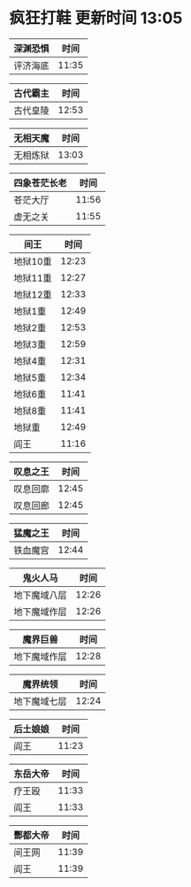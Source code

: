 # 疯狂打鞋 更新时间 13:05

| 深渊恐惧   | 时间    |
|--------|-------|
| 评济海底 | 11:35 |

| 古代霸主   | 时间    |
|--------|-------|
| 古代皇陵 | 12:53 |

| 无相天魔   | 时间    |
|--------|-------|
| 无相炼狱 | 13:03 |

| 四象苍茫长老   | 时间    |
|--------|-------|
| 苍茫大厅 | 11:56 |
| 虚无之关 | 11:55 |

| 间王   | 时间    |
|--------|-------|
| 地狱10重 | 12:23 |
| 地狱11重 | 12:27 |
| 地狱12重 | 12:33 |
| 地狱1重 | 12:49 |
| 地狱2重 | 12:53 |
| 地狱3重 | 12:59 |
| 地狱4重 | 12:31 |
| 地狱5重 | 12:34 |
| 地狱6重 | 11:41 |
| 地狱8重 | 11:41 |
| 地狱重 | 12:49 |
| 阎王 | 11:16 |

| 叹息之王   | 时间    |
|--------|-------|
| 叹息回廓 | 12:45 |
| 叹息回廊 | 12:45 |

| 猛魔之王   | 时间    |
|--------|-------|
| 铁血魔宫 | 12:44 |

| 鬼火人马   | 时间    |
|--------|-------|
| 地下魔域八层 | 12:26 |
| 地下魔域作层 | 12:26 |

| 魔界巨兽   | 时间    |
|--------|-------|
| 地下魔域作层 | 12:28 |

| 魔界统领   | 时间    |
|--------|-------|
| 地下魔域七层 | 12:24 |

| 后土娘娘   | 时间    |
|--------|-------|
| 阎王 | 11:23 |

| 东岳大帝   | 时间    |
|--------|-------|
| 疗王殴 | 11:33 |
| 阎王 | 11:33 |

| 酆都大帝   | 时间    |
|--------|-------|
| 间王网 | 11:39 |
| 阎王 | 11:39 |